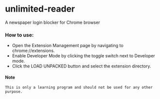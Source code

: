 # unlimited-reader
A newspaper login blocker for Chrome browser

### How to use:

* Open the Extension Management page by navigating to chrome://extensions.
* Enable Developer Mode by clicking the toggle switch next to Developer mode.
* Click the LOAD UNPACKED button and select the extension directory.

#### Note
```
This is only a learning program and should not be used for any other purpose.
```

